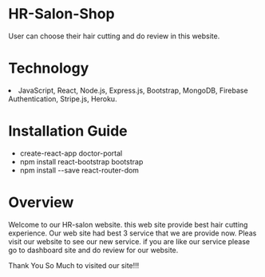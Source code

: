 <h1>HR-Salon-Shop</h1>
User can choose their hair cutting and do review in this website.
<h1>Technology</h1>
<li>JavaScript, React, Node.js, Express.js, Bootstrap, MongoDB, Firebase Authentication, Stripe.js, Heroku.</li>
<h1>Installation Guide</h1>
<ul>
<li>create-react-app doctor-portal</li>
<li>npm install react-bootstrap bootstrap</li>
<li>npm install --save react-router-dom</li>
</ul>
<h1>Overview</h1>
Welcome to our HR-salon website.
this web site provide best hair cutting experience.
Our web site had best 3 service that we are provide now.
Pleas visit our website to see our new service.
if you are like our service please go to dashboard site and do review for our website.

Thank You So Much to visited our site!!!
